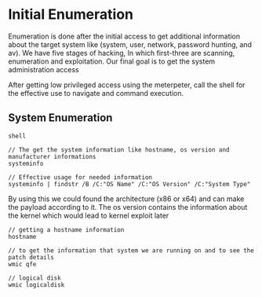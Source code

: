 # Initial Enumeration

Enumeration is done after the initial access to get additional information about the target system like (system, user, network, password hunting, and av). We have five stages of hacking, In which first-three are scanning, enumeration and exploitation. Our final goal is to get the system administration access

After getting low privileged access using the meterpeter, call the shell for the effective use to navigate and command execution. 

## System Enumeration

```
shell

// The get the system information like hostname, os version and manufacturer informations 
systeminfo

// Effective usage for needed information
systeminfo | findstr /B /C:"OS Name" /C:"OS Version" /C:"System Type"
```

By using this we could found the architecture (x86 or x64) and can make the payload according to it. The os version contains the information about the kernel which would lead to kernel exploit later 

```
// getting a hostname information
hostname

// to get the information that system we are running on and to see the patch details 
wmic qfe

// logical disk 
wmic logicaldisk 
```
